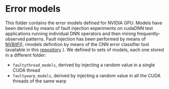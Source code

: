 # Error models

This folder contains the error models defined for NVIDIA GPU. Models have been derived by means of fault injection experiments on cudaDNN test applications running individual DNN operators and then mining frequently-observed patterns. Fault injection has been performed by means of  [NVBitFI](https://github.com/fernandoFernandeSantos/nvbitfi)), rmodels definition by means of the CNN error classifier tool (available in this [repository](https://github.com/D4De/cnn-error-classifier) ). We defined to sets of models, each one stored in a different folder:
- `faultythread_models`, derived by injecting a random value in a single CUDA thread
- `faultywarp_models`, derived by injecting a random value in all the CUDA threads of the same warp